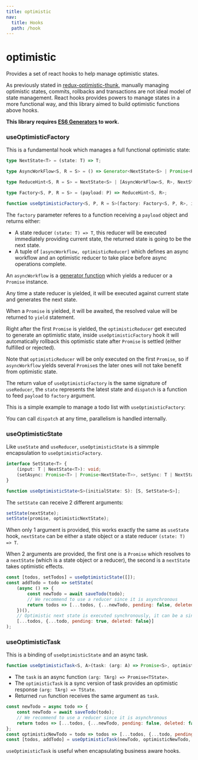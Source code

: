 ```yaml
---
title: optimistic
nav:
  title: Hooks
  path: /hook
---
```


# optimistic

Provides a set of react hooks to help manage optimistic states.

As previously stated in [redux-optimistic-thunk](https://github.com/ecomfe/redux-optimistic-thunk#why-this-middleware),
manually managing optimistic states, commits, rollbacks and transactions are not ideal model of state management.
React hooks provides powers to manage states in a more functional way, and this library aimed to build optimistic functions above hooks.

**This library requires [ES6 Generators](https://caniuse.com/#feat=es6-generators) to work.**

### useOptimisticFactory

This is a fundamental hook which manages a full functional optimistic state:

```typescript
type NextState<T> = (state: T) => T;

type AsyncWorkFlow<S, R = S> = () => Generator<NextState<S> | Promise<R>, void, R>;

type ReduceHint<S, R = S> = NextState<S> | [AsyncWorkFlow<S, R>, NextState<S>];

type Factory<S, P, R = S> = (payload: P) => ReduceHint<S, R>;

function useOptimisticFactory<S, P, R = S>(factory: Factory<S, P, R>, initialState: S): [S, (paylod: P) => void];
```

The `factory` parameter referes to a function receiving a `payload` object and returns either:

- A state reducer `(state: T) => T`, this reducer will be executed immediately providing current state, the returned state is going to be the next state.
- A tuple of `[asyncWorkflow, optimisticReducer]` which defines an async workflow and an optimistic reducer to take place before async operations complete.

An `asyncWorkflow` is a [generator function](https://developer.mozilla.org/en-US/docs/Web/JavaScript/Reference/Statements/function*) which yields a reducer or a `Promise` instance.

Any time a state reducer is yielded, it will be executed against current state and generates the next state.

When a `Promise` is yielded, it will be awaited, the resolved value will be returned to `yield` statement.

Right after the first `Promise` is yielded, the `optimisticReducer` get executed to generate an optimistic state, inside `useOptimisticFactory` hook it will automatically rollback this optimistic state after `Promise` is settled (either fulfilled or rejected).

Note that `optimisticReducer` will be only executed on the first `Promise`, so if `asyncWorkflow` yields several `Promise`s the later ones will not take benefit from optimistic state.

The return value of `useOptimisticFactory` is the same signature of `useReducer`, the `state` represents the latest state and `dispatch` is a function to feed `payload` to `factory` argument.

This is a simple example to manage a todo list with `useOptimisticFactory`:

<!-- <code src='./demo/useOptimisticFactory.tsx'> -->

You can call `dispatch` at any time, parallelism is handled internally.

### useOptimisticState

Like `useState` and `useReducer`, `useOptimisticState` is a simmple encapsulation to `useOptimisticFactory`.

```typescript
interface SetState<T> {
    (input: T | NextState<T>): void;
    (setAsync: Promise<T> | Promise<NextState<T>>, setSync: T | NextState<T>): void;
}

function useOptimisticState<S>(initialState: S): [S, SetState<S>];
```

The `setState` can receive 2 different arguments:

```js
setState(nextState);
setState(promise, optimisticNextState);
```

When only 1 argument is provided, this works exactly the same as `useState` hook, `nextState` can be either a state object or a state reducer `(state: T) => T`.

When 2 arguments are provided, the first one is a `Promise` which resolves to a `nextState` (which is a state object or a reducer), the second is a `nextState` takes optimistic effects.

```js
const [todos, setTodos] = useOptimisticState([]);
const addTodo = todo => setState(
    (async () => {
        const newTodo = await saveTodo(todo);
        // We recommend to use a reducer since it is asynchronous
        return todos => [...todos, {...newTodo, pending: false, deleted: false}];
    })(),
    // Optimistic next state is executed synchronously, it can be a single state object
    [...todos, {...todo, pending: true, deleted: false}]
);
```

### useOptimisticTask

This is a binding of `useOptimisticState` and an async task.

```typescript
function useOptimisticTask<S, A>(task: (arg: A) => Promise<S>, optimisticTask: (arg: A) => S, initialState: S);
```

- The `task` is an async function `(arg: TArg) => Promise<TState>`.
- The `optimisticTask` is a sync version of task provides an optimistic response `(arg: TArg) => TState`.
- Returned `run` function receives the same argument as `task`.

```js
const newTodo = async todo => {
    const newTodo = await saveTodo(todo);
    // We recommend to use a reducer since it is asynchronous
    return todos => [...todos, {...newTodo, pending: false, deleted: false}];
};
const optimisticNewTodo = todo => todos => [...todos, {...todo, pending: true, deleted: false}];
const [todos, addTodo] = useOptimisticTask(newTodo, optimisticNewTodo, []);
```

`useOptimisticTask` is useful when encapsulating business aware hooks.
